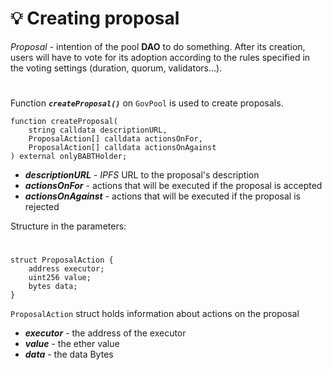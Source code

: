 # 💡 Creating proposal

*Proposal* - intention of the pool **DAO** to do something. After its creation, users will have to vote for its adoption according to the rules specified in the voting settings (duration, quorum, validators...).

#

Function ***`createProposal()`*** on `GovPool` is used to create proposals.

```solidity
function createProposal(
    string calldata descriptionURL,
    ProposalAction[] calldata actionsOnFor,
    ProposalAction[] calldata actionsOnAgainst
) external onlyBABTHolder;
```

- ***descriptionURL*** - *IPFS* URL to the proposal's description
- ***actionsOnFor*** - actions that will be executed if the proposal is accepted
- ***actionsOnAgainst*** - actions that will be executed if the proposal is rejected

Structure in the parameters:

#

```solidity
struct ProposalAction {
    address executor;
    uint256 value;
    bytes data;
}
```

`ProposalAction` struct holds information about actions on the proposal

- ***executor*** - the address of the executor
- ***value*** - the ether value
- ***data*** - the data Bytes
